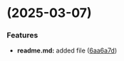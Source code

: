 #  (2025-03-07)


### Features

* **readme.md:** added file ([6aa6a7d](https://github.com/ErmiMash/git-extended/commit/6aa6a7de8a7562eb40afeb0a15e86ed1b33b6009))



